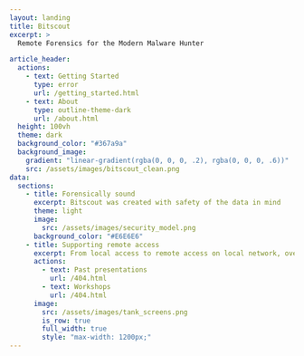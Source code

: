 ```yaml
---
layout: landing
title: Bitscout
excerpt: >
  Remote Forensics for the Modern Malware Hunter

article_header:
  actions:
    - text: Getting Started
      type: error
      url: /getting_started.html
    - text: About
      type: outline-theme-dark
      url: /about.html
  height: 100vh
  theme: dark
  background_color: "#367a9a"
  background_image:
    gradient: "linear-gradient(rgba(0, 0, 0, .2), rgba(0, 0, 0, .6))"
    src: /assets/images/bitscout_clean.png
data:
  sections:
    - title: Forensically sound
      excerpt: Bitscout was created with safety of the data in mind
      theme: light
      image:
        src: /assets/images/security_model.png
      background_color: "#E6E6E6"
    - title: Supporting remote access
      excerpt: From local access to remote access on local network, over VPN, wifi separate network, Bitscout allows the expert to perform the analysis regardless of his location.
      actions:
        - text: Past presentations
          url: /404.html
        - text: Workshops
          url: /404.html
      image:
        src: /assets/images/tank_screens.png
        is_row: true
        full_width: true
        style: "max-width: 1200px;"
---
```


